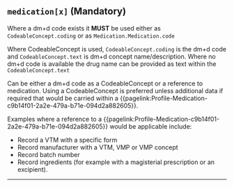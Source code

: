 ## `medication[x]`  (Mandatory)

Where a dm+d code exists it **MUST** be used either as `CodeableConcept.coding` or as `Medication.Medication.code`

Where CodeableConcept is used, `CodeableConcept.coding` is the dm+d code and `CodeableConcept.text` is dm+d concept name/description. Where no dm+d code is available the drug name can be provided as text within the `CodeableConcept.text`

Can be either a dm+d code as a CodeableConcept or a reference to medication. Using a CodeableConcept is preferred unless additional data if required that would be carried within a {{pagelink:Profile-Medication-c9b14f01-2a2e-479a-b71e-094d2a882605}}. 

Examples where a reference to a {{pagelink:Profile-Medication-c9b14f01-2a2e-479a-b71e-094d2a882605}} would be applicable include:

- Record a VTM with a specific form 
- Record manufacturer with a VTM, VMP or VMP concept
- Record batch number
- Record ingredients (for example with a magisterial prescription or an excipient). 

---
